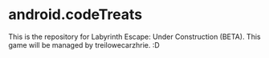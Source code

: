 android.codeTreats
==================

This is the repository for Labyrinth Escape: Under Construction (BETA). This game will be managed by treilowecarzhrie. :D
